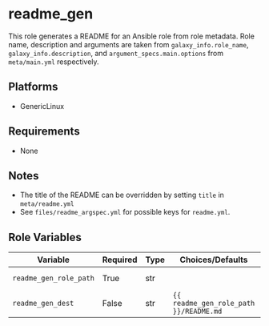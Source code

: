 # readme_gen

This role generates a README for an Ansible role from role metadata. Role name, description and arguments
are taken from `galaxy_info.role_name`, `galaxy_info.description`, and `argument_specs.main.options` from
`meta/main.yml` respectively.

## Platforms
* GenericLinux

## Requirements
* None
## Notes
* The title of the README can be overridden by setting `title` in `meta/readme.yml`
* See `files/readme_argspec.yml` for possible keys for `readme.yml`.

## Role Variables
| Variable | Required | Type | Choices/Defaults | Comments |
|----------|----------|------|------------------|----------|
| `readme_gen_role_path` | True | str | | Path to the role |
| `readme_gen_dest` | False | str | `{{ readme_gen_role_path }}/README.md` | Destination file |
